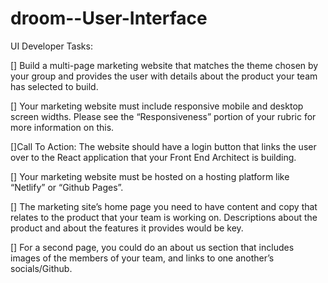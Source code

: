 # droom--User-Interface

UI Developer Tasks:

[] Build a multi-page marketing website that matches the theme chosen by your group and provides the user with details about the product your team has selected to build.

[] Your marketing website must include responsive mobile and desktop screen widths. Please see the “Responsiveness” portion of your rubric for more information on this.

[]Call To Action:
 The website should have a login button that links the user over to the React application that your Front End Architect is building.

[] Your marketing website must be hosted on a hosting platform like “Netlify” or “Github Pages”.

[] The marketing site’s home page you need to have content and copy that relates to the product that your team is working on. Descriptions about the product and about the features it provides would be key.

[] For a second page, you could do an about us section that includes images of the members of your team, and links to one another’s socials/Github.
